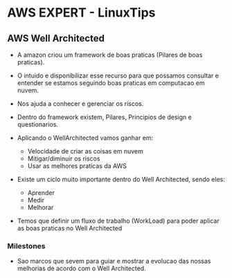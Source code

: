 # AWS EXPERT - LinuxTips

## AWS Well Architected

- A amazon criou um framework de boas praticas (Pilares de boas praticas).
- O intuido e disponibilizar esse recurso para que possamos consultar e entender se estamos seguindo boas praticas em computacao em nuvem.
- Nos ajuda a conhecer e gerenciar os riscos.
- Dentro do framework existem, Pilares, Principios de design e questionarios.
- Aplicando o WellArchitected vamos ganhar em: 
  - Velocidade de criar as coisas em nuvem
  - Mitigar/diminuir os riscos
  - Usar as melhores praticas da AWS
- Existe um ciclo muito importante dentro do Well Architected, sendo eles:
  - Aprender
  - Medir
  - Melhorar
 
- Temos que definir um fluxo de trabalho (WorkLoad) para poder aplicar as boas praticas no Well Architected

### Milestones

- Sao marcos que sevem para guiar e mostrar a evolucao das nossas melhorias de acordo com o Well Architected.
